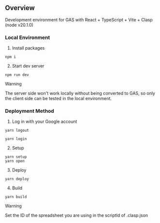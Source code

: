 ## Overview
Development environment for GAS with React + TypeScript + Vite + Clasp (node v20.1.0)

### Local Environment
1. Install packages
```
npm i 
```

2. Start dev server
```
npm run dev
```
> [!WARNING]
> The server side won't work locally without being converted to GAS, so only the client side can be tested in the local environment.

### Deployment Method
1. Log in with your Google account
```
yarn logout
```
```
yarn login
```
2. Setup
```
yarn setup
yarn open
```
3. Deploy
```
yarn deploy
```

4. Build
```
yarn build
```
> [!WARNING]
> Set the ID of the spreadsheet you are using in the scriptId of .clasp.json

 
